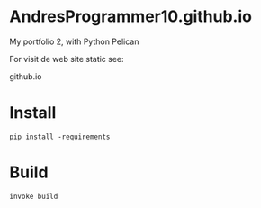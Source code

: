# AndresProgrammer10.github.io
My portfolio 2, with Python Pelican 

For visit de web site static see:

github.io

# Install

`pip install -requirements`

# Build

`invoke build`
